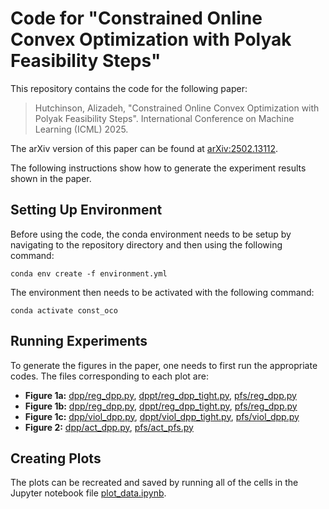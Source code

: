 # Code for "Constrained Online Convex Optimization with Polyak Feasibility Steps"


This repository contains the code for the following paper:

> Hutchinson, Alizadeh, "Constrained Online Convex Optimization with Polyak Feasibility Steps". International Conference on Machine Learning (ICML) 2025.

The arXiv version of this paper can be found at [arXiv:2502.13112](https://arxiv.org/abs/2502.13112).

The following instructions show how to generate the experiment results shown in the paper.

## Setting Up Environment

Before using the code, the conda environment needs to be setup by navigating to the repository directory and then using the following command:
```
conda env create -f environment.yml
```
The environment then needs to be activated with the following command:
```
conda activate const_oco
```

## Running Experiments

To generate the figures in the paper, one needs to first run the appropriate codes. The files corresponding to each plot are:
- **Figure 1a:** [dpp/reg_dpp.py](dpp/reg_dpp.py), [dppt/reg_dpp_tight.py](dppt/reg_dpp_tight.py), [pfs/reg_dpp.py](pfs/reg_pfs.py)
- **Figure 1b:** [dpp/reg_dpp.py](dpp/reg_dpp.py), [dppt/reg_dpp_tight.py](dppt/reg_dpp_tight.py), [pfs/reg_dpp.py](pfs/reg_pfs.py)
- **Figure 1c:** [dpp/viol_dpp.py](dpp/viol_dpp.py), [dppt/viol_dpp_tight.py](dppt/viol_dpp_tight.py), [pfs/viol_dpp.py](pfs/viol_pfs.py)
- **Figure 2:** [dpp/act_dpp.py](dpp/act_dpp.py), [pfs/act_pfs.py](pfs/act_pfs.py)

## Creating Plots

The plots can be recreated and saved by running all of the cells in the Jupyter notebook file [plot_data.ipynb](plot_data.ipynb).
